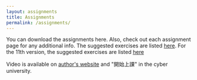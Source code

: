 ```yaml
---
layout: assignments
title: Assignments
permalink: /assignments/
---
```

You can download the assignments here. Also, check out each assignment page for any additional info.
The suggested exercises are listed [here](/nsysu-calculus1/static_files/presentations/suggested.pdf). For the 11th version, the suggested exercises are listed [here](/nsysu-calculus1/static_files/presentations/suggested_11.pdf)

Video is available on [author's website](https://www.calcview.com/calculus-12e/1/2/#CVV_T-JiWymJcDU) and "開始上課" in the cyber university.
